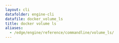 ```yaml
---
layout: cli
datafolder: engine-cli
datafile: docker_volume_ls
title: docker volume ls
aliases:
  - /edge/engine/reference/commandline/volume_ls/
---
```

<!--
This page is automatically generated from Docker's source code. If you want to
suggest a change to the text that appears here, open a ticket or pull request
in the source repository on GitHub:

https://github.com/docker/cli
-->

